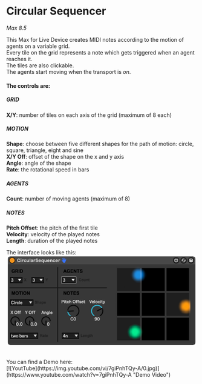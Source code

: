 # Circular Sequencer

*Max 8.5*

This Max for Live Device creates MIDI notes according to the motion of agents on a variable grid. <br/>
Every tile on the grid represents a note which gets triggered when an agent reaches it.<br/>
The tiles are also clickable.<br/>
The agents start moving when the transport is *on*. 


#### The controls are:
##### GRID
**X/Y**: number of tiles on each axis of the grid (maximum of 8 each)<br/>

##### MOTION
**Shape**: choose between five different shapes for the path of motion: circle, square, triangle, eight and sine<br/>
**X/Y Off**: offset of the shape on the x and y axis<br/>
**Angle**: angle of the shape<br/>
**Rate**: the rotational speed in bars<br/>

##### AGENTS
**Count**: number of moving agents (maximum of 8)<br/>

##### NOTES
**Pitch Offset**: the pitch of the first tile<br/>
**Velocity**: velocity of the played notes<br/>
**Length**: duration of the played notes<br/>

The interface looks like this:<br/>
![Interface](/picture/CS.png)

<br/>
You can find a Demo here:<br/>
[![YoutTube](https://img.youtube.com/vi/7giPnhTQy-A/0.jpg)](https://www.youtube.com/watch?v=7giPnhTQy-A "Demo Video")
